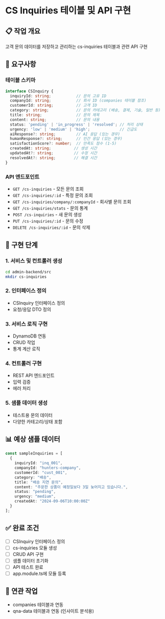 # CS Inquiries 테이블 및 API 구현

## 📋 작업 개요
고객 문의 데이터를 저장하고 관리하는 cs-inquiries 테이블과 관련 API 구현

## 🎯 요구사항

### 테이블 스키마
```typescript
interface CSInquiry {
  inquiryId: string;           // 문의 고유 ID
  companyId: string;           // 회사 ID (companies 테이블 참조)
  customerId: string;          // 고객 ID
  category: string;            // 문의 카테고리 (배송, 결제, 기술, 일반 등)
  title: string;               // 문의 제목
  content: string;             // 문의 내용
  status: 'pending' | 'in_progress' | 'resolved'; // 처리 상태
  urgency: 'low' | 'medium' | 'high';             // 긴급도
  aiResponse?: string;         // AI 응답 (있는 경우)
  humanResponse?: string;      // 인간 응답 (있는 경우)
  satisfactionScore?: number;  // 만족도 점수 (1-5)
  createdAt: string;          // 생성 시간
  updatedAt?: string;         // 수정 시간
  resolvedAt?: string;        // 해결 시간
}
```

### API 엔드포인트
- `GET /cs-inquiries` - 모든 문의 조회
- `GET /cs-inquiries/:id` - 특정 문의 조회
- `GET /cs-inquiries/company/:companyId` - 회사별 문의 조회
- `GET /cs-inquiries/stats` - 문의 통계
- `POST /cs-inquiries` - 새 문의 생성
- `PUT /cs-inquiries/:id` - 문의 수정
- `DELETE /cs-inquiries/:id` - 문의 삭제

## 🔧 구현 단계

### 1. 서비스 및 컨트롤러 생성
```bash
cd admin-backend/src
mkdir cs-inquiries
```

### 2. 인터페이스 정의
- CSInquiry 인터페이스 정의
- 요청/응답 DTO 정의

### 3. 서비스 로직 구현
- DynamoDB 연동
- CRUD 작업
- 통계 계산 로직

### 4. 컨트롤러 구현
- REST API 엔드포인트
- 입력 검증
- 에러 처리

### 5. 샘플 데이터 생성
- 테스트용 문의 데이터
- 다양한 카테고리/상태 포함

## 📊 예상 샘플 데이터
```typescript
const sampleInquiries = [
  {
    inquiryId: "inq_001",
    companyId: "hunters-company",
    customerId: "cust_001", 
    category: "배송",
    title: "배송 지연 문의",
    content: "주문한 상품이 예정일보다 3일 늦어지고 있습니다.",
    status: "pending",
    urgency: "medium",
    createdAt: "2024-09-06T10:00:00Z"
  }
];
```

## ✅ 완료 조건
- [ ] CSInquiry 인터페이스 정의
- [ ] cs-inquiries 모듈 생성
- [ ] CRUD API 구현
- [ ] 샘플 데이터 초기화
- [ ] API 테스트 완료
- [ ] app.module.ts에 모듈 등록

## 🔗 연관 작업
- companies 테이블과 연동
- qna-data 테이블과 연동 (인사이트 분석용)
